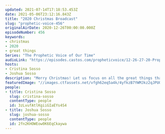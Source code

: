 ```yaml
---
updated: 2021-07-14T17:18:53.453Z
date: 2021-05-06T23:12:16.843Z
title: "2020 Christmas Broadcast"
slug: "prophetic-voice-456"
originalAirDate: 2020-12-26T00:00:00.000Z
episodeNumber: 456
keywords:
- christmas
- 2020
- great things
Series: "The Prophetic Voice of Our Time"
audioLink: "https://episodes.castos.com/propheticvoice/12-26-27-20-Prophetic-Voice-of-our-Time-[mixdown]-01.mp3"
hosts:
- Cristina Sosso
- Joshua Sosso
description: "Merry Christmas! Let us focus on all the great things that we have accomplished this year, despite the turmoil going on in the world. The Body of Christ has unified and recognized who is for us, and who is against us. Let us continue to do great things moving forward!"
featuredImage: "//images.ctfassets.net/vfgh62eq5a4k/4yfkzB7YWMJkz2qJPUQDxu/2a6919bc21909961d1b4a5760963665b/freestocks--Qf9JKLysUg-unsplash__1_.jpg"
people:
- title: Cristina Sosso
  slug: cristina-sosso
  contentType: people
  id: 3zLvufAtlKgiiGIaEYs4S4
- title: Joshua Sosso
  slug: joshua-sosso
  contentType: people
  id: 2fn2KHOWEow0K6EqCkaywa
---
```

